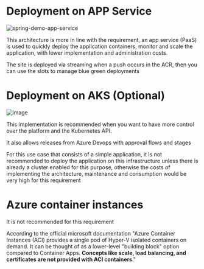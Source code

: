 # Deployment on APP Service
![spring-demo-app-service](https://user-images.githubusercontent.com/19845873/161813539-2ef2b15d-eb6d-4e2e-88e4-e4bc7a35df9f.jpg)

This architecture is more in line with the requirement, an app service (PaaS) is used to quickly deploy the application containers, monitor and scale the application, with lower implementation and administration costs.

The site is deployed via streaming when a push occurs in the ACR, then you can use the slots to manage blue green deployments

# Deployment on AKS (Optional)
![image](https://user-images.githubusercontent.com/19845873/161798820-d358ac45-97af-4ea7-8e80-66e6ec063a6c.png)

This implementation is recommended when you want to have more control over the platform and the Kubernetes API.

It also allows releases from Azure Devops with approval flows and stages

For this use case that consists of a simple application, it is not recommended to deploy the application on this infrastructure unless there is already a cluster enabled for this purpose, otherwise the costs of implementing the architecture, maintenance and consumption would be very high for this requirement

# **Azure container instance**s
It is not recommended for this requirement

According to the official microsoft documentation
"Azure Container Instances (ACI) provides a single pod of Hyper-V isolated containers on demand. It can be thought of as a lower-level "building block" option compared to Container Apps. **Concepts like scale, load balancing, and certificates are not provided with ACI containers**."
